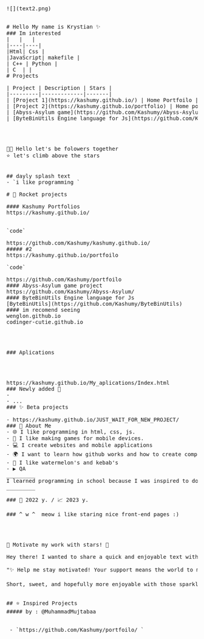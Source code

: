 <pre algin="center" >
![](text2.png)


# Hello My name is Krystian ✨
### Im interested 
|   |   |
|----|----|
|Html| Css |
|JavaScript| makefile |
| C++ | Python |
| C  | |
# Projects

| Project | Description | Stars |
|---------|-------------|-------|
| [Project 1](https://kashumy.github.io/) | Home Portfoilo | [Link to Stars](https://github.com/Kashumy/kashumy.github.io/) |
| [Project 2](https://kashumy.github.io/portfolio) | Home portfolio 2 | [Link to Stars](https://github.com/Kashumy/portfolio) |
| [Abyss-Asylum game](https://github.com/Kashumy/Abyss-Asylum/) | Surce Code of Abyss-Asylum game project | [Link to Stars](https://github.com/Kashumy/Abyss-Asylum/) |
| [ByteBinUtils Engine language for Js](https://github.com/Kashumy/ByteBinUtils) | ByteBinUtils  language | [Link to Stars](https://github.com/Kashumy/ByteBinUtils) |


 

👋🏻 Hello let's be folowers together 
⭐ let's climb above the stars


## dayly splash text
- `i like programming `

# 💪 Rocket projects

#### Kashumy Portfolios
https://kashumy.github.io/


`code`

https://github.com/Kashumy/kashumy.github.io/
##### #2
https://kashumy.github.io/portfoilo

`code`

https://github.com/Kashumy/portfoilo
#### Abyss-Asylum game project
https://github.com/Kashumy/Abyss-Asylum/
#### ByteBinUtils Engine language for Js
[ByteBinUtils](https://github.com/Kashumy/ByteBinUtils)
#### im recomend seeing
wenglon.github.io 
codinger-cutie.github.io




### Aplications 




https://kashumy.github.io/My_aplications/Index.html 
### Newly added 🙂
-
- ... 
### ✨ Beta projects

- https://kashumy.github.io/JUST_WAIT_FOR_NEW_PROJECT/ 
### 📌 About Me
- 🌐 I like programming in html, css, js. 
- 🥝 I like making games for mobile devices.
- 💻 I create websites and mobile applications
- 🌍 I want to learn how github works and how to create complete css pages
- 🍉 I like watermelon's and kebab's
- ▶️ QA
_________
I learned programming in school because I was inspired to do it by a computer science teacher. This is how I developed my knowledge myself and I learned something from my friend who is named on github @codinger-cutie he was the one who inspired me to put stuff on github 
_________

### 🎉 2022 y. / 📈 2023 y. 

### ^ w ^  meow i like staring nice front-end pages :)




🌟 Motivate my work with stars! 🌟

Hey there! I wanted to share a quick and enjoyable text with you, spiced up with some emojis. Here it goes:

"✨ Help me stay motivated! Your support means the world to me. Let's light up the sky together! ⭐️"

Short, sweet, and hopefully more enjoyable with those sparkly emojis! Remember, your encouragement truly brightens my day!


## ⭐ Inspired Projects
##### by : @MuhammadMujtabaa


 - `https://github.com/Kashumy/portfoilo/ `

</pre>
